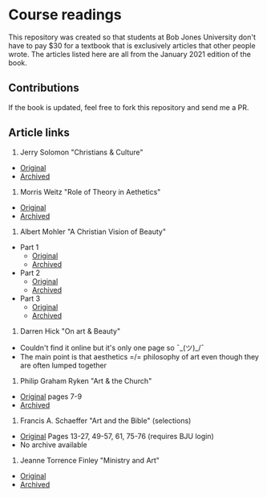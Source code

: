 # Course readings
This repository was created so that students at Bob Jones University don't have to pay $30 for a textbook that is exclusively articles that other people wrote. The articles listed here are all from the January 2021 edition of the book. 
## Contributions
If the book is updated, feel free to fork this repository and send me a PR.
## Article links
1. Jerry Solomon "Christians & Culture"
  * [Original](http://www.leaderu.com/orgs/probe/docs/xns_cult.html)
  * [Archived](https://web.archive.org/web/20120523015434/http://www.leaderu.com/orgs/probe/docs/xns_cult.html)
1. Morris Weitz "Role of Theory in Aethetics"
  * [Original](https://www2.hawaii.edu/~freeman/courses/phil330/24.%20The%20Role%20of%20Theory%20in%20Aesthetics.pdf)
  * [Archived](https://web.archive.org/web/20220105132932/http://www2.hawaii.edu/~freeman/courses/phil330/24.%20The%20Role%20of%20Theory%20in%20Aesthetics.pdf)
1. Albert Mohler "A Christian Vision of Beauty"
  * Part 1
    * [Original](https://albertmohler.com/2005/11/16/a-christian-vision-of-beauty-part-one)
    * [Archived](https://web.archive.org/web/20220110051919/https://albertmohler.com/2005/11/16/a-christian-vision-of-beauty-part-one)
  * Part 2
    * [Original](https://albertmohler.com/2005/11/17/a-christian-vision-of-beauty-part-two)
    * [Archived](https://web.archive.org/web/20201025061243/https://albertmohler.com/2005/11/17/a-christian-vision-of-beauty-part-two)
  * Part 3
    * [Original](https://albertmohler.com/2005/11/18/a-christian-vision-of-beauty-part-three)
    * [Archived](https://web.archive.org/web/20201025061804/https://albertmohler.com/2005/11/18/a-christian-vision-of-beauty-part-three)  
1. Darren Hick "On art & Beauty"
  * Couldn't find it online but it's only one page so ¯\_(ツ)_/¯
  * The main point is that aesthetics =/= philosophy of art even though they are often lumped together
1. Philip Graham Ryken "Art & the Church"
  * [Original](https://content.wtsbooks.com/shopify/pdf_links/9781596380073.pdf) pages 7-9
  * [Archived](https://web.archive.org/web/20210613030117/https://content.wtsbooks.com/shopify/pdf_links/9781596380073.pdf)
1. Francis A. Schaeffer "Art and the Bible" (selections)
  * [Original](https://na06.alma.exlibrisgroup.com/view/action/uresolver.do?operation=resolveService&package_service_id=11330986950005611&institutionId=5611&customerId=5610) Pages 13-27, 49-57, 61, 75-76 (requires BJU login)
  *  No archive available
1. Jeanne Torrence Finley "Ministry and Art"
  * [Original](https://www.ministrymatters.com/all/entry/3962/ministry-and-art)
  * [Archived](https://web.archive.org/web/20171025071205/http://www.ministrymatters.com/all/entry/3962/ministry-and-art)
